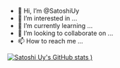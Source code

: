 - 👋 Hi, I’m @SatoshiUy
- 👀 I’m interested in ...
- 🌱 I’m currently learning ...
- 💞️ I’m looking to collaborate on ...
- 📫 How to reach me ...

<!---
SatoshiUy/SatoshiUy is a ✨ special ✨ repository because its `README.md` (this file) appears on your GitHub profile.
You can click the Preview link to take a look at your changes.
--->
[![Satoshi Uy's GitHub stats](https://github-readme-stats.vercel.app/api?username=SatoshiUy&theme=tokyonight)
)](https://github.com/anuraghazra/github-readme-stats)


